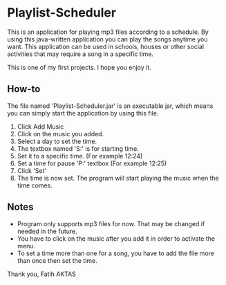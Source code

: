 ﻿# Playlist-Scheduler

This is an application for playing mp3 files according to a schedule. By using this java-written application you can play the songs anytime you want. This application can be used in schools, houses or other social activities that may require a song in a specific time.

This is one of my first projects. I hope you enjoy it. 

## How-to
The file named 'Playlist-Scheduler.jar' is an executable jar, which means you can simply start the application by using this file.

1. Click Add Music
2. Click on the music you added.
3. Select a day to set the time.
4. The textbox named 'S:' is for starting time.
5. Set it to a specific time. (For example 12:24) 
6. Set a time for pause 'P:' textbox (For example 12:25)
7. Click 'Set'
8. The time is now set. The program will start playing the music when the time comes.


## Notes
- Program only supports mp3 files for now. That may be changed if needed in the future.
- You have to click on the music after you add it in order to activate the menu.
- To set a time more than one for a song, you have to add the file more than once then set the time.
 
Thank you,
Fatih AKTAS
